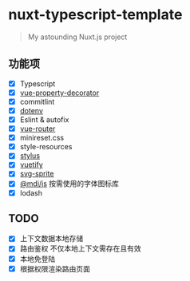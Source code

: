 # nuxt-typescript-template

> My astounding Nuxt.js project

## 功能项

- [x] Typescript
- [x] [vue-property-decorator](https://github.com/kaorun343/vue-property-decorator#readme)
- [x] commitlint
- [x] [dotenv](https://github.com/nuxt-community/dotenv-module)
- [x] Eslint & autofix
- [x] [vue-router](https://router.vuejs.org/zh/)
- [x] minireset.css
- [x] style-resources
- [x] [stylus](https://stylus.bootcss.com/)
- [x] [vuetify](https://vuetifyjs.com/zh-Hans/)
- [x] [svg-sprite](https://www.npmjs.com/package/@nuxtjs/svg-sprite)
- [x] [@mdi/js](https://dev.materialdesignicons.com/getting-started) 按需使用的字体图标库
- [x] lodash

## TODO

- [x] 上下文数据本地存储
- [x] 路由鉴权 不仅本地上下文需存在且有效
- [x] 本地免登陆
- [x] 根据权限渲染路由页面
